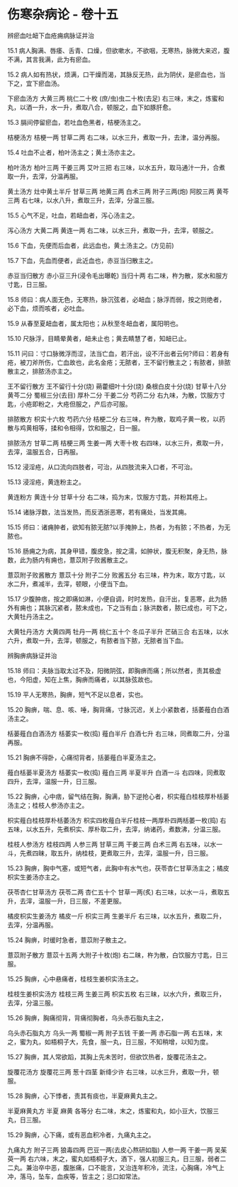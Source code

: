 # 伤寒杂病论 - 卷十五

辨瘀血吐衄下血疮痈病脉证并治

15.1
病人胸满、唇痿、舌青、口燥，但欲嗽水，不欲咽，无寒热，脉微大来迟，腹不满，其言我满，此为有瘀血。

15.2
病人如有热状，烦满，口干燥而渴，其脉反无热，此为阴伏，是瘀血也，当下之，宜下瘀血汤。

下瘀血汤方
大黄三两 桃仁二十枚 (庶/虫)虫二十枚(去足)
右三味，末之，炼蜜和丸，以酒一升，水一升，煮取八合，顿服之，血下如豚肝愈。

15.3
膈间停留瘀血，若吐血色黑者，桔梗汤主之。

桔梗汤方
桔梗一两 甘草二两
右二味，以水三升，煮取一升，去津，温分再服。

15.4
吐血不止者，柏叶汤主之；黄土汤亦主之。

柏叶汤方
柏叶三两 干姜三两 艾叶三把
右三味，以水五升，取马通汁一升，合煮取一升，去滓，分温再服。

黄土汤方
灶中黄土半斤 甘草三两 地黄三两 白术三两 附子三两(炮) 阿胶三两 黄芩三两
右七味，以水八升，煮取三升，去滓，分温三服。

15.5
心气不足，吐血，若衄血者，泻心汤主之。

泻心汤方
大黄二两 黄连一两
右二味，以水三升，煮取一升，去滓，顿服之。

15.6
下血，先便而后血者，此远血也，黄土汤主之。(方见前)

15.7
下血，先血而便者，此近血也，赤豆当归散主之。

赤豆当归散方
赤小豆三升(浸令毛出曝乾) 当归十两
右二味，杵为散，浆水和服方寸匙，日三服。

15.8
师曰：病人面无色，无寒热，脉沉弦者，必衄血；脉浮而弱，按之则绝者，必下血，烦而咳者，必吐血。

15.9
从春至夏衄血者，属太阳也；从秋至冬衄血者，属阳明也。

15.10
尺脉浮，目睛晕黄者，衄未止也；黄去睛慧了者，知衄已止。

15.11
问曰：寸口脉微浮而涩，法当亡血，若汗出，设不汗出者云何?师曰：若身有疮，被刀斧所伤，亡血故也，此名金疮；无脓者，王不留行散主之；有脓者，排脓散主之，排脓汤亦主之。

王不留行散方
王不留行十分(烧) 蒴藿细叶十分(烧) 桑根白皮十分(烧) 甘草十八分 黄芩二分 蜀椒三分(去目) 厚朴二分 干姜二分 芍药二分
右九味，为散，饮服方寸匙，小疮即粉之，大疮但服之，产后亦可服。

排脓散方
枳实十六枚 芍药六分 桔梗二分
右三味，杵为散，取鸡子黄一枚，以药散与鸡黄相等，揉和令相得，饮和服之，日一服。

排脓汤方
甘草二两 桔梗三两 生姜一两 大枣十枚
右四味，以水三升，煮取一升，去滓，温服五合，日再服。

15.12
浸淫疮，从口流向四肢者，可治，从四肢流来入口者，不可治。

15.13
浸淫疮，黄连粉主之。

黄连粉方
黄连十分 甘草十分
右二味，捣为末，饮服方寸匙，并粉其疮上。

15.14
诸脉浮数，法当发热，而反洒浙恶寒，若有痛处，当发其痈。

15.15
师曰：诸痈肿者，欲知有脓无脓?以手掩肿上，热者，为有脓；不热者，为无脓也。

15.16
肠痈之为病，其身甲错，腹皮急，按之濡，如肿状，腹无积聚，身无热，脉数，此为肠内有痈也，薏苡附子败酱散主之。

薏苡附子败酱散方
薏苡十分 附子二分 败酱五分
右三味，杵为末，取方寸匙，以水二升，煮减半，去滓，顿眼，小便当下血。

15.17
少腹肿痞，按之即痛如淋，小便自调，时时发热，自汗出，复恶寒，此为肠外有痈也；其脉沉紧者，脓未成也，下之当有血；脉洪数者，脓已成也，可下之，大黄牡丹汤主之。

大黄牡丹汤方
大黄四两 牡丹一两 桃仁五十个 冬瓜子半升 芒硝三合
右五味，以水六升，煮取一升，去滓，顿服之，有脓者当下脓，无脓者当下血。

辨胸痹病脉证并治

15.18
师曰：夫脉当取太过不及，阳微阴弦，即胸痹而痛；所以然者，责其极虚也，今阳虚，知在上焦，胸痹而痛者，以其脉弦故也。

15.19
平人无寒热，胸痹，短气不足以息者，实也。

15.20
胸痹，喘、息、咳、唾，胸背痛，寸脉沉迟，关上小紧数者，括萎薤白白酒汤主之。

栝蒌薤白白酒汤方
栝萎实一枚(捣) 薤白半斤 白酒七升
右三味，同煮取二升，分温再服。

15.21
胸痹不得卧，心痛彻背者，括蒌薤白半夏汤主之。

薤白栝蒌半夏汤方
栝萎实一枚(捣) 薤白三两 半夏半升 白酒一斗
右四味，同煮取四升，去滓，温服一升，日三服。

15.22
胸痹，心中痞，留气结在胸，胸满，胁下逆抢心者，枳实薤白桂枝厚朴栝蒌汤主之；桂枝人参汤亦主之。

枳实薤白桂枝厚朴栝萎汤方
枳实四枚薤白半斤桂枝一两厚朴四两栝萎一枚(捣)
右五味，以水五升，先煮枳实、厚朴取二升，去滓，纳诸药，煮数沸，分温三服。

桂枝人参汤方
桂枝四两 人参三两 甘草三两 干姜三两 白术三两
右五味，以水一斗，先煮四昧，取五升，纳桂枝，更煮取三升，去滓，温服一升，日三服。

15.23
胸痹，胸中气塞，或短气者，此胸中有水气也，茯苓杏仁甘草汤主之；橘皮枳实生姜汤亦主之。

茯苓杏仁甘草汤方
茯苓二两 杏仁五十个 甘草一两(炙)
右三味，以水一斗，煮取五升，去滓，温服一升，日三服，不差更服。

橘皮枳实生姜汤方
橘皮一斤 枳实三两 生姜半斤
右三味，以水五升，煮取二升，去滓，分温再服。

15.24
胸痹，时缓时急者，薏苡附子散主之。

薏苡附子散方
薏苡十五两 大附子十枚(炮)
右二昧，杵为散，白饮服方寸匙，日三服。

15.25
胸痹，心中悬痛者，桂枝生姜枳实汤主之。

桂枝生姜枳实汤方
桂枝三两 生姜三两 枳实五枚
右三昧，以水六升，煮取三升，去滓，分温三服。

15.26
胸痹，胸痛彻背，背痛彻胸者，乌头赤石脂丸主之，

乌头赤石脂丸方
乌头一两 蜀椒一两 附子五钱 干姜一两 赤石脂一两
右五味，末之，蜜为丸，如梧桐子大，先食，服一丸，日三服，不知稍增，以知为度。

15.27
胸痹，其人常欲蹈，其胸上先未苦时，但欲饮热者，旋覆花汤主之。

旋覆花汤方
旋覆花三两 葱十四茎 新绛少许
右三味，以水三升，煮取一升，顿服。

15.28
胸痹，心下悸者，责其有痰也，半夏麻黄丸主之。

半夏麻黄丸方
半夏 麻黄 各等分
右二味，末之，炼蜜和丸，如小豆大，饮服三丸，日三服。

15.29
胸痹，心下痛，或有恶血积冷者，九痛丸主之。

九痛丸方
附子三两 狼毒四两 巴豆一两(去皮心熬研如脂) 人参一两 干姜一两 吴茱萸一两
右六味，末之，蜜丸如梧桐子大，酒下，强人初服三丸，日三服，弱者二二丸。兼治卒中恶，腹胀痛，口不能言，又治连年积冷，流注，心胸痛，冷气上冲，落马，坠车，血疾等，皆主之；忌口如常法。
